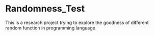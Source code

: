 # Randomness_Test
This is a research project trying to explore the goodness of different random function in programming language
